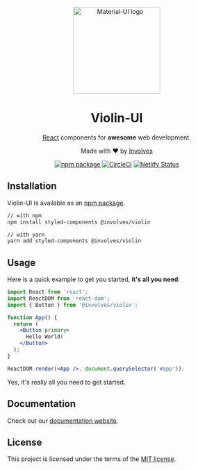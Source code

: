 <br/><br/>
<p align="center">
  <a href="https://material-ui.com/" rel="noopener" target="_blank">
    <img width="200" src="https://involves.com/wp-content/uploads/2019/09/involves-logo-color.png" alt="Material-UI logo"/>
  </a>
</p>

<h1 align="center">Violin-UI</h1>

<div align="center">

[React](https://reactjs.org/) components for **awesome** web development.

Made with :heart: by [Involves](https://involves.com/)

[![npm package](https://img.shields.io/npm/v/@involves/violin/latest.svg)](https://www.npmjs.com/package/@involves/violin)
[![CircleCI](https://img.shields.io/circleci/project/github/involvestecnologia/violin/master.svg)](https://circleci.com/gh/involvestecnologia/violin/tree/master)
[![Netlify Status](https://api.netlify.com/api/v1/badges/e51f2c75-0c37-4fec-9814-95cdd188a532/deploy-status)](https://app.netlify.com/sites/violin-ui/deploys)

</div>

## Installation

Violin-UI is available as an [npm package](https://www.npmjs.com/package/@involves/violin).

```sh
// with npm
npm install styled-components @involves/violin

// with yarn
yarn add styled-components @involves/violin
```

## Usage

Here is a quick example to get you started, **it's all you need**:

```jsx
import React from 'react';
import ReactDOM from 'react-dom';
import { Button } from '@involves/violin';

function App() {
  return (
    <Button primary>
      Hello World!
    </Button>
  );
}

ReactDOM.render(<App />, document.querySelector('#app'));
```

Yes, it's really all you need to get started.

## Documentation

Check out our [documentation website](https://violin-ui.netlify.app/).

## License

This project is licensed under the terms of the
[MIT license](/license).
